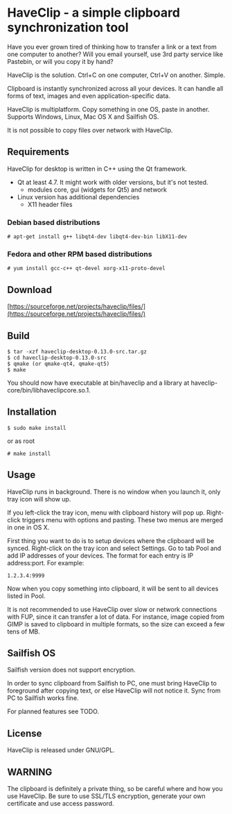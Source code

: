 HaveClip - a simple clipboard synchronization tool
==================================================

Have you ever grown tired of thinking how to transfer a link or a text from one
computer to another? Will you email yourself, use 3rd party service like
Pastebin, or will you copy it by hand?

HaveClip is the solution. Ctrl+C on one computer, Ctrl+V on another. Simple.

Clipboard is instantly synchronized across all your devices. It can handle all
forms of text, images and even application-specific data.

HaveClip is multiplatform. Copy something in one OS, paste in another.
Supports Windows, Linux, Mac OS X and Sailfish OS.

It is not possible to copy files over network with HaveClip.

Requirements
------------
HaveClip for desktop is written in C++ using the Qt framework.

 - Qt at least 4.7. It might work with older versions, but it's not tested.
   - modules core, gui (widgets for Qt5) and network
 - Linux version has additional dependencies
   - X11 header files

### Debian based distributions

    # apt-get install g++ libqt4-dev libqt4-dev-bin libX11-dev

### Fedora and other RPM based distributions

    # yum install gcc-c++ qt-devel xorg-x11-proto-devel

Download
--------
[https://sourceforge.net/projects/haveclip/files/](https://sourceforge.net/projects/haveclip/files/)

Build
-----
    $ tar -xzf haveclip-desktop-0.13.0-src.tar.gz
    $ cd haveclip-desktop-0.13.0-src
    $ qmake (or qmake-qt4, qmake-qt5)
    $ make

You should now have executable at bin/haveclip and a library at haveclip-core/bin/libhaveclipcore.so.1.

Installation
------------
    $ sudo make install

or as root

    # make install

Usage
-----
HaveClip runs in background. There is no window when you launch it, only tray
icon will show up.

If you left-click the tray icon, menu with clipboard history will pop up.
Right-click triggers menu with options and pasting. These two menus are merged
in one in OS X.

First thing you want to do is to setup devices where the clipboard will be
synced. Right-click on the tray icon and select Settings. Go to tab Pool
and add IP addresses of your devices. The format for each entry is
IP address:port. For example:

    1.2.3.4:9999

Now when you copy something into clipboard, it will be sent to all devices
listed in Pool.

It is not recommended to use HaveClip over slow or network connections with FUP,
since it can transfer a lot of data. For instance, image copied from GIMP
is saved to clipboard in multiple formats, so the size can exceed a few
tens of MB.

Sailfish OS
-----------
Sailfish version does not support encryption.

In order to sync clipboard from Sailfish to PC, one must bring HaveClip to foreground
after copying text, or else HaveClip will not notice it. Sync from PC to Sailfish works
fine.

For planned features see TODO.

License
-------
HaveClip is released under GNU/GPL.

WARNING
-------
The clipboard is definitely a private thing, so be careful where and how you use
HaveClip. Be sure to use SSL/TLS encryption, generate your own certificate
and use access password.
